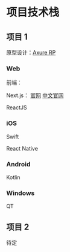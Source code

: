 # 项目技术栈



## 项目 1

原型设计：[Axure RP](https://www.axure.com/)

### Web

前端：
  
  Next.js： [官网](https://nextjs.org/) [中文官网](https://www.nextjs.cn/)


  ReactJS



### iOS

Swift

React Native

### Android

Kotlin



### Windows

QT





## 项目 2

待定
